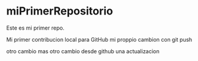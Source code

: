 # miPrimerRepositorio
Este es mi primer repo.

Mi primer contribucion local para GitHub
mi proppio cambion con git push

otro cambio mas
otro cambio desde github
una actualizacion 

